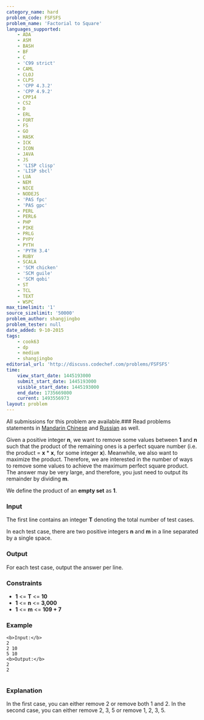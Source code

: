 ```yaml
---
category_name: hard
problem_code: FSFSFS
problem_name: 'Factorial to Square'
languages_supported:
    - ADA
    - ASM
    - BASH
    - BF
    - C
    - 'C99 strict'
    - CAML
    - CLOJ
    - CLPS
    - 'CPP 4.3.2'
    - 'CPP 4.9.2'
    - CPP14
    - CS2
    - D
    - ERL
    - FORT
    - FS
    - GO
    - HASK
    - ICK
    - ICON
    - JAVA
    - JS
    - 'LISP clisp'
    - 'LISP sbcl'
    - LUA
    - NEM
    - NICE
    - NODEJS
    - 'PAS fpc'
    - 'PAS gpc'
    - PERL
    - PERL6
    - PHP
    - PIKE
    - PRLG
    - PYPY
    - PYTH
    - 'PYTH 3.4'
    - RUBY
    - SCALA
    - 'SCM chicken'
    - 'SCM guile'
    - 'SCM qobi'
    - ST
    - TCL
    - TEXT
    - WSPC
max_timelimit: '1'
source_sizelimit: '50000'
problem_author: shangjingbo
problem_tester: null
date_added: 9-10-2015
tags:
    - cook63
    - dp
    - medium
    - shangjingbo
editorial_url: 'http://discuss.codechef.com/problems/FSFSFS'
time:
    view_start_date: 1445193000
    submit_start_date: 1445193000
    visible_start_date: 1445193000
    end_date: 1735669800
    current: 1493556973
layout: problem
---
```

All submissions for this problem are available.###  Read problems statements in [Mandarin Chinese](http://www.codechef.com/download/translated/COOK63/mandarin/FSFSFS.pdf) and [Russian](http://www.codechef.com/download/translated/COOK63/russian/FSFSFS.pdf) as well.

Given a positive integer **n**, we want to remove some values between **1** and **n** such that the product of the remaining ones is a perfect square number (i.e. the product = **x** \* **x**, for some integer **x**). Meanwhile, we also want to maximize the product. Therefore, we are interested in the number of ways to remove some values to achieve the maximum perfect square product. The answer may be very large, and therefore, you just need to output its remainder by dividing **m**.

We define the product of an **empty set** as **1**.

### Input

The first line contains an integer **T** denoting the total number of test cases.

In each test case, there are two positive integers **n** and **m** in a line separated by a single space.

### Output

For each test case, output the answer per line.

### Constraints

- **1** <= **T** <= **10**
- **1** <= **n** <= **3,000**
- **1** <= **m** <= **109 + 7**

### Example

```
<b>Input:</b>
2
2 10
5 10
<b>Output:</b>
2
2


```
### Explanation

In the first case, you can either remove 2 or remove both 1 and 2. In the second case, you can either remove 2, 3, 5 or remove 1, 2, 3, 5.